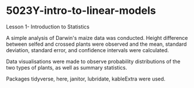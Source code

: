 # 5023Y-intro-to-linear-models
Lesson 1- Introduction to Statistics

A simple analysis of Darwin's maize data was conducted. Height difference between selfed and crossed plants were observed and the mean, standard deviation, standard error, and confidence intervals were calculated.

Data visualisations were made to observe probability distributions of the two types of plants, as well as summary statistics.

Packages tidyverse, here, janitor, lubridate, kableExtra were used.
